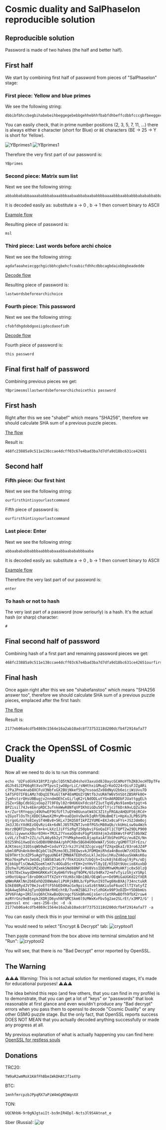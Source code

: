 # Cosmic duality and SalPhaseIon reproducible solution

## Reproducible solution

Password is made of two halves (the half and better half).

## First half

We start by combining first half of password from pieces of "SalPhaseIon" stage:

### First piece: Yellow and blue primes

We see the following string:
```
dbbibfbhccbegbihabebeihbeggegebebbgehhebhhfbabfdhbeffcdbbfcccgbfbeeggecbedcibfbffgigbeeeabe
```

You can easily check, that in prime number positions (2, 3, 5, 7, 11, ...) there is always either `B` character (short for Blue) or `BE` characters (BE -> 25 -> Y is short for Yellow).

<img src="./assets/dbbi-part-1.png" alt="YBprimes1" />

<img src="./assets/dbbi-part-2.png" alt="YBprimes1" />

Therefore the very first part of our password is:
```
YBprimes
```

### Second piece: Matrix sum list

Next we see the following string:
```
abbabbababbaaaababbbabaaabbbaabaabbabaababbbbaaaabbbaabbabbbabababbabbababbabbaaabbabaababbbaabbabbbabaa
```

It is decoded easily as:
substitute a -> 0 , b -> 1
then convert binary to ASCII

[Example flow](https://gchq.github.io/CyberChef/#recipe=Substitute('ab','01',false)From_Binary('Space',8)&input=YWJiYWJiYWJhYmJhYWFhYmFiYmJhYmFhYWJiYmFhYmFhYmJhYmFhYmFiYmJiYWFhYWJiYmFhYmJhYmJiYWJhYmFiYmFiYmFiYWJiYWJiYWFhYmJhYmFhYmFiYmJhYWJiYWJiYmFiYWE)

Resulting piece of password is:
```
msl
```






### Third piece: Last words before archi choice

Next we see the following string:
```
agdafaoaheiecggchgicbbhcgbehcfcoabicfdhhcdbbcagbdaiobbgbeadedde
```

[Decode flow](https://gchq.github.io/CyberChef/#recipe=Remove_whitespace(true,true,true,true,true,false)Substitute('abcdefghio','1234567890',false)To_Base(16)From_Hex('Auto')&input=YSBnIGQgYSBmIGEgbyBhIGggZSBpIGUgYyBnIGcgYyBoIGcgaSBjIGIgYiBoIGMgZyBiIGUgaCBjIGYgYyBvIGEgYiBpIGMgZiBkIGggaCBjIGQgYiBiIGMgYSBnIGIgZCBhIGkgbyBiIGIgZyBiIGUgYSBkIGUgZCBkIGU)



Resulting piece of password is:
```
lastwordsbeforearchichoice
```






### Fourth piece: This password

Next we see the following string:
```
cfobfdhgdobdgooiigdocdaoofidh
```

[Decode flow](https://gchq.github.io/CyberChef/#recipe=Remove_whitespace(true,true,true,true,true,false)Substitute('abcdefghio','1234567890',false)To_Base(16)From_Hex('Auto')&input=YyBmIG8gYiBmIGQgaCBnIGQgbyBiIGQgZyBvIG8gaSBpIGcgZCBvIGMgZCBhIG8gbyBmIGkgZCBo)

Fourth piece of password is:
```
this password
```






## Final first half of password

Combining previous pieces we get:
```
YBprimesmsllastwordsbeforearchichoicethis password
```

## First hash

Right after this we see "shabef" which means "SHA256", therefore we should calculate SHA sum of a previous puzzle pieces.

[The flow](https://gchq.github.io/CyberChef/#recipe=SHA2('256',64,160)&input=WUJwcmltZXNtc2xsYXN0d29yZHNiZWZvcmVhcmNoaWNob2ljZXRoaXMgcGFzc3dvcmQ)

Result is:
```
468fc23885a9c511e138ccae4dcff03c67e4bad3ba7d7dfa9d18bc631ce42651
```

## Second half

### Fifth piece: Our first hint

Next we see the following string:
```
ourfirsthintisyourlastcommand
```




Fifth piece of password is:
```
ourfirsthintisyourlastcommand
```

### Last piece: Enter

Next we see the following string:
```
abbaabababbabbbaabbbabaaabbaabababbbaaba
```

It is decoded easily as:
substitute a -> 0 , b -> 1
then convert binary to ASCII

[Example flow](https://gchq.github.io/CyberChef/#recipe=Substitute('ab','01',false)From_Binary('Space',8)&input=YSBiIGIgYSBhIGIgYSBiIGEgYiBiIGEgYiBiIGIgYSBhIGIgYiBiIGEgYiBhIGEgYSBiIGIgYSBhIGIgYSBiIGEgYiBiIGIgYSBhIGIgYQ)



Therefore the very last part of our password is:
```
enter
```

### To hash or not to hash

The very last part of a password (now seriourly) is a hash. It's the actual hash (or sharp) character:
```
#
```

## Final second half of password

Combining hash of a first part and remaining password pieces we get:
```
468fc23885a9c511e138ccae4dcff03c67e4bad3ba7d7dfa9d18bc631ce42651ourfirsthintisyourlastcommandenter#
```

## Final hash

Once again right after this we see "shabefanstoo" which means "SHA256 answer too", therefore we should calculate SHA sum of a previous puzzle pieces, emplaced after the first hash:

[The flow](https://gchq.github.io/CyberChef/#recipe=SHA2('256',64,160)&input=NDY4ZmMyMzg4NWE5YzUxMWUxMzhjY2FlNGRjZmYwM2M2N2U0YmFkM2JhN2Q3ZGZhOWQxOGJjNjMxY2U0MjY1MW91cmZpcnN0aGludGlzeW91cmxhc3Rjb21tYW5kZW50ZXIj)

Result is:
```
2177eb06a4cdfb4869c1564e16a2ab10adc8f73753118d200dcfb4f2914afa77
```

# Crack the OpenSSL of Cosmic Duality

Now all we need to do is to run this command:

```
echo 'U2FsdGVkX18tP2/gbclQ5tNZuD4shoV3axuUd8J8aycGCAMoYfhZK0JecHTDpTFe
dGJh4SJIP66qRtXvo7PTpvsIjwO8prLiC/sNHthxiGMuqIrKoO224rOisFJZgARi
c7PaJPne4nab8XCFuV3NbfxGX2BUjNkef5hg7nsoadZx08dNyU2b6eiciWiUvu7D
SATSFO7IFBiAMz7dDqIETKuGlTAP4EmMQUZrQNtfbJsURATW6V5VSbtZB5RFk0O+
IymhstzrQHsU0Bugjv2nndmOEhCxGi/lqK2rLNdOOLutYGnA6RDDbFJUattggELh
2SZx+SBpCdbSGjxOap27l9FOyl02r0HU6UxFdcsbfZ1utTqVEyNs91emQxtpgt+6
BPZisil74Jv4EmrpRDC3ufnkmWwR8NfqVPIKhUiGDu5QflYjczT6DrA9vLQZu3ko
k+/ZurtRYnqqsj49UhwEF9GfUfl7uQYm0UunatW43C3Z1tyFRGAzAHQUFS6jRCd+
vZGyoTlOsThjXDDCSAwoX2M+yM+oaEQoVvDwVkIqRhfDNuBmEfi+HpXuJLPBS1Pb
UjrgoG/Uv7o8IeyST4HBv8+5KLx7IKQS8f1kPZ2YUME+8XJx0caFYs+JS2Jdm0oj
Jm3JJEcYXdKEzOQvRzi4k+6dNlJ05TRZNTJvn0fPG5cM80aQb/ckUHsLsw9a4Wzh
HsrzBQRTIhog9sTm+k+LkXzIJiFfSzRgf250pbviFGoQaIFl1CTQPT2w29DLP900
6bSiliywwnxXOor03Hn+7MJL27YxeaGQn0sFGgP5X0X4jm3vEBkWvtF4PZl0bXWZ
LvVL/zTn87+2Zi/u7LA6y6b2yt7YVMkpheeOL0japXaiAf3bSPeUPGz/eu8ZX/Nn
O3259hG1XwoEVcGdDBV0Nh0A4/phPCR0x5BG04U0OeWAT/5Udc/gGM0TT2FrEzs/
AJKtmsnj31OSsqWb9wD+CoduYY2JrkzJYihE3ZcgcvqqffZXqxQkaI/83ro6JZ4P
ubml0PUnAnkdmnBCpbClbZMzmo3ELZ0EQwsvkJFDMQmiRhda4nBooUW7zXOIb7Wx
bE9THrt3cdZP5uAgVfgguUNE4fZMN8ATEDhdSsLklJe2GvihKuZVA6uuSkWAsK6u
MGo76xpPwYs3eUdLjtANS83a6/F/fhkX1GXs7zbQjh+Inzk8jhEdEogl9jPs/oDj
KjbkUpFlsCWwAZGoeKlmX7c4OGuD5c+FEH+2nYHvYl8y1E/K5SDt9Uocio8XuxbD
ZOzhw7LMSGkD1MZxpDzsCZY1emkSNd88NFj+9U8VssIDDVMYwKMsHKfjc0x5OlzQ
1f6ST0xCkwydDHHGRKKxFC4y6H6fV9sgf9OPK/65z94Rx72+mfvTyizShjxYSRpl
sH9otU4parl8roD0KsVTfXZoYrYXzK6cXBn1BO/OEqWlu++Dd9MiGaUGKd22fXER
qNWoRAKlNn2b6EehD2D8WaAoliPURjkB0Lb/FpP9unI93Twg6NxBXAj734nctukR
b3kE08RydJV70eJsvEftF5hbED4HacGx9pzisaSz6t9AKiuSoF6uoCtlTIYatyfZ
kQA4wg50hAJqTynOQ09ArRHEchtB/7uvWZSBGJ7+zlzRGKx99P3oDZD+Y5D8bmUs
3PV6FnAp+IRSlnsQ6hChkwBoQUcngcfGSkBRvmGjsGercCetRRwBOfh9fbX2ruw4
mzRYrGnz9eBtepkJXDRjD6yvhNfQMCSkm6l9zMWxKvFbv5g2ae2SLrEt/x3MP2/G' | openssl enc -aes-256-cbc -d -k 2177eb06a4cdfb4869c1564e16a2ab10adc8f73753118d200dcfb4f2914afa77 -a
```

You can easily check this in your terminal or with this [online tool](https://www.cryptool.org/en/cto/openssl/)

You would need to select "Encrypt & Decrypt" tab:
<img src="./assets/cryptool-1.png" alt="cryptool1" />

Then paste command from the box above into terminal simulation and hit "Run":
<img src="./assets/cryptool-2.png" alt="cryptool2" />

You will see, that there is no "Bad Decrypt" error reported by OpenSSL.

## The Warning

 ⚠️⚠️⚠️ Warning: This is not actual solution for mentioned stages, it's made for educational purposes! ⚠️⚠️⚠️

The idea behind this repo (and few others, that you can find in my profile) is to demonstrate, that you can get a lot of "keys" or "passwords" that look reasonable at first glance and even wouldn't produce any "Bad decrypt" errors when you pass them to openssl to decode "Cosmic Duality" or any other GSMG puzzle stage. But the only fact, that OpenSSL reports success DOES NOT MEAN that you actually decoded anything successfully or made any progress at all.

My previous explanation of what is actually happening you can find here:
[OpenSSL for restless souls](https://huggingface.co/spaces/CoruNethron/openssl-for-restless-souls)

## Donations

TRC20:
```
TW9aR2wmMoX1KAfFhBbm1WkDHAtJf1eXYp
```

BTC:
```
1mnhfmrcpzbJPpqRX7aPiW4mGgN5WqnXX
```

TON:
```
UQCNhbN-9r0gNJgtaiIt-bs9nIR4Dpl-Ncts3l9S4Atnat_e
```

Sber (Russia):
<img src="./assets/qr.jpg" alt="qr" />


